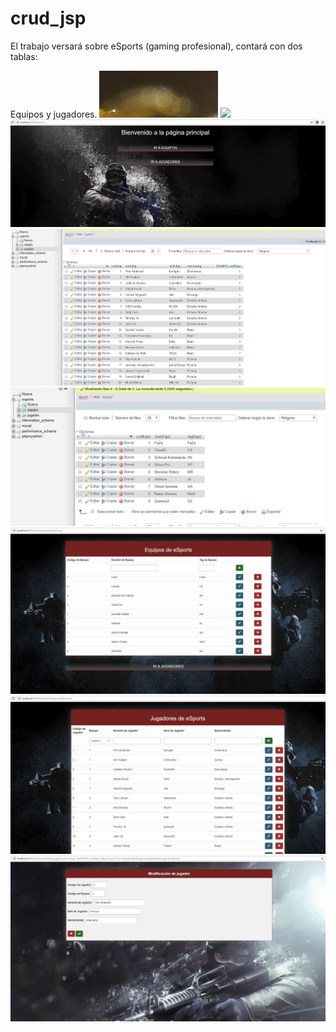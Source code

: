 # crud_jsp

El trabajo versará sobre eSports (gaming profesional), contará con dos tablas:

Equipos y jugadores.
<img src="Captura.png">
<img src="Captura1.jpeg">
<img src="Captura2.jpg">
<img src="Captura3.jpg">
<img src="Captura4.jpg">
<img src="Captura5.jpg">
<img src="Captura6.jpg">
<img src="Captura7.jpg">


